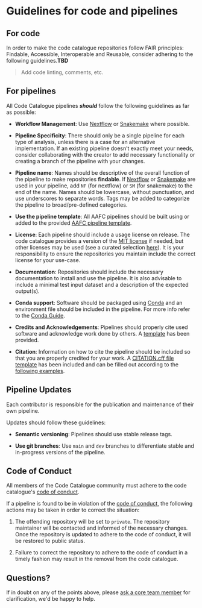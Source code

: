 # Guidelines for code and pipelines
## For code   

In order to make the code catalogue repositories follow FAIR principles: Findable, Accessible, Interoperable and Reusable, consider adhering to the following guidelines.**TBD**   

 >Add code linting, comments, etc.

## For pipelines   

All Code Catalogue pipelines ***should*** follow the following guidelines as far as possible:   

 

- **Workflow Management**: Use [Nextflow](https://www.nextflow.io/) or [Snakemake](https://snakemake.github.io/) where possible. 

 

- **Pipeline Specificity**: There should only be a single pipeline for each type of analysis, unless there is a case for an alternative implementation. If an existing pipeline doesn’t exactly meet your needs, consider collaborating with the creator to add necessary functionality or creating a branch of the pipeline with your changes. 

 

- **Pipeline name**: Names should be descriptive of the overall function of the pipeline to make repositories **findable**. If [Nextflow](https://www.nextflow.io/) or [Snakemake](https://snakemake.github.io/) are used in your pipeline, add `NF` (for nextflow) or `SM` (for snakemake) to the end of the name. Names should be lowercase, without punctuation, and use underscores to separate words. Tags may be added to categorize the pipeline to broad/pre-defined categories.   

 

- **Use the pipeline template**: All AAFC pipelines should be built using or added to the provided [AAFC pipeline template](LINK).   

 

- **License**: Each pipeline should include a usage license on release. The code catalogue provides a version of the [MIT license](LINK) if needed, but other licenses may be used (see a curated selection [here](LINK)). It is your responsibility to ensure the repositories you maintain include the correct license for your use-case. 

 

- **Documentation**: Repositories should include the necessary documentation to install and use the pipeline. It is also advisable to include a minimal test input dataset and a description of the expected output(s). 

 

- **Conda support**: Software should be packaged using [Conda](LINK) and an environment file should be included in the pipeline. For more info refer to the [Conda Guide](conda_guide.md).   

 

- **Credits and Acknowledgements**: Pipelines should properly cite used software and acknowledge work done by others. A [template](CITATIONS.md) has been provided. 

 

- **Citation**: Information on how to cite the pipeline should be included so that you are properly credited for your work. A [CITATION.cff file template](CITATION.CFF) has been included and can be filled out according to the [following examples](https://docs.github.com/fr/repositories/managing-your-repositorys-settings-and-features/customizing-your-repository/about-citation-files#about-citation-files).   

 

## Pipeline Updates   

Each contributor is responsible for the publication and maintenance of their own pipeline.   

Updates should follow these guidelines:   

- **Semantic versioning**: Pipelines should use stable release tags. 

- **Use git branches**: Use `main` and `dev` branches to differentiate stable and in-progress versions of the pipeline.  

 

## Code of Conduct   

All members of the Code Catalogue community must adhere to the code catalogue's [code of conduct](LINK).   

If a pipeline is found to be in violation of the [code of conduct](LINK), the following actions may be taken in order to correct the situation:     

1. The offending repository will be set to `private`. The repository maintainer will be contacted and informed of the necessary changes. Once the repository is updated to adhere to the code of conduct, it will be restored to public status. 

2. Failure to correct the repository to adhere to the code of conduct in a timely fashion may result in the removal from the code catalogue.    


## Questions?  

If in doubt on any of the points above, please [ask a core team member](LINK) for clarification, we'd be happy to help.  